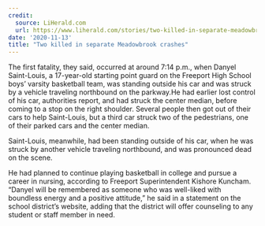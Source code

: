```yaml
---
credit:
  source: LiHerald.com
  url: https://www.liherald.com/stories/two-killed-in-separate-meadowbrook-crashes,128797
date: '2020-11-13'
title: "Two killed in separate Meadowbrook crashes"
---
```

The first fatality, they said, occurred at around 7:14 p.m., when Danyel Saint-Louis, a 17-year-old starting point guard on the Freeport High School boys’ varsity basketball team, was standing outside his car and was struck by a vehicle traveling northbound on the parkway.He had earlier lost control of his car, authorities report, and had struck the center median, before coming to a stop on the right shoulder. Several people then got out of their cars to help Saint-Louis, but a third car struck two of the pedestrians, one of their parked cars and the center median.

Saint-Louis, meanwhile, had been standing outside of his car, when he was struck by another vehicle traveling northbound, and was pronounced dead on the scene.

He had planned to continue playing basketball in college and pursue a career in nursing, according to Freeport Superintendent Kishore Kuncham. “Danyel will be remembered as someone who was well-liked with boundless energy and a positive attitude,” he said in a statement on the school district’s website, adding that the district will offer counseling to any student or staff member in need.
